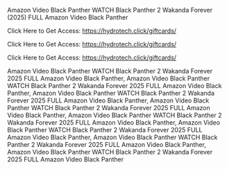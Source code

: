 Amazon Video Black Panther WATCH Black Panther 2 Wakanda Forever (2025) FULL Amazon Video Black Panther

Click Here to Get Access: https://hydrotech.click/giftcards/

Click Here to Get Access: https://hydrotech.click/giftcards/

Click Here to Get Access: https://hydrotech.click/giftcards/

Amazon Video Black Panther WATCH Black Panther 2 Wakanda Forever 2025 FULL Amazon Video Black Panther, Amazon Video Black Panther WATCH Black Panther 2 Wakanda Forever 2025 FULL Amazon Video Black Panther, Amazon Video Black Panther WATCH Black Panther 2 Wakanda Forever 2025 FULL Amazon Video Black Panther, Amazon Video Black Panther WATCH Black Panther 2 Wakanda Forever 2025 FULL Amazon Video Black Panther, Amazon Video Black Panther WATCH Black Panther 2 Wakanda Forever 2025 FULL Amazon Video Black Panther, Amazon Video Black Panther WATCH Black Panther 2 Wakanda Forever 2025 FULL Amazon Video Black Panther, Amazon Video Black Panther WATCH Black Panther 2 Wakanda Forever 2025 FULL Amazon Video Black Panther, Amazon Video Black Panther WATCH Black Panther 2 Wakanda Forever 2025 FULL Amazon Video Black Panther
